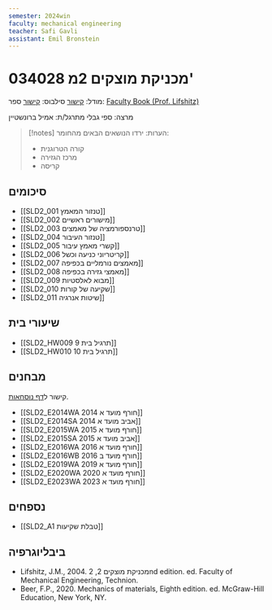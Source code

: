 ```yaml
---
semester: 2024win
faculty: mechanical engineering
teacher: Safi Gavli
assistant: Emil Bronstein
---
```


# 034028 מכניקת מוצקים 2מ'
מודל: [קישור](https://moodle2324.technion.ac.il/course/view.php?id=135)
סילבוס: [קישור](https://moodle2324.technion.ac.il/mod/forum/discuss.php?d=1765)
ספר: [Faculty Book (Prof. Lifshitz)](https://moodle2324.technion.ac.il/mod/resource/view.php?id=29290)

מרצה: ספי גבלי
מתרגל/ת: אמיל ברונשטיין

>[!notes] הערות: 
 >ירדו הנושאים הבאים מהחומר:
 >- קורה הטרוגנית
 >- מרכז הגזירה
 >- קריסה
 
## סיכומים
- [[SLD2_001 טנזור המאמץ]]
- [[SLD2_002 מישורים ראשיים]]
- [[SLD2_003 טרנספורמציה של מאמצים]]
- [[SLD2_004 טנזור העיבור]]
- [[SLD2_005 קשרי מאמץ עיבור]]
- [[SLD2_006 קריטריוני כניעה וכשל]]
- [[SLD2_007 מאמצים נורמליים בכפיפה]]
- [[SLD2_008 מאמצי גזירה בכפיפה]]
- [[SLD2_009 מבוא לאלסטיות]]
- [[SLD2_010 שקיעה של קורות]]
- [[SLD2_011 שיטות אנרגיה]]

## שיעורי בית
- [[SLD2_HW009 תרגיל בית 9]]
- [[SLD2_HW010 תרגיל בית 10]]

## מבחנים
קישור ל[דף נוסחאות](https://www.overleaf.com/read/mjcgtzmvqvvw#0904ad).

- [[SLD2_E2014WA 2014 חורף מועד א]]
- [[SLD2_E2014SA 2014 אביב מועד א]]
- [[SLD2_E2015WA 2015 חורף מועד א]]
- [[SLD2_E2015SA 2015 אביב מועד א]]
- [[SLD2_E2016WA 2016 חורף מועד א]]
- [[SLD2_E2016WB 2016 חורף מועד ב]]
- [[SLD2_E2019WA 2019 חורף מועד א]]
- [[SLD2_E2020WA 2020 חורף מועד א]]
- [[SLD2_E2023WA 2023 חורף מועד א]]

## נספחים

- [[SLD2_A1 טבלת שקיעות]]

## ביבליוגרפיה
- Lifshitz, J.M., 2004. מכניקת מוצקים 2, 2nd edition. ed. Faculty of Mechanical Engineering, Technion.
- Beer, F.P., 2020. Mechanics of materials, Eighth edition. ed. McGraw-Hill Education, New York, NY.